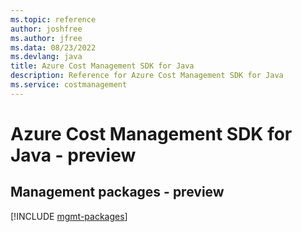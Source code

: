 ```yaml
---
ms.topic: reference
author: joshfree
ms.author: jfree
ms.data: 08/23/2022
ms.devlang: java
title: Azure Cost Management SDK for Java
description: Reference for Azure Cost Management SDK for Java
ms.service: costmanagement
---
```

# Azure Cost Management SDK for Java - preview

## Management packages - preview
[!INCLUDE [mgmt-packages](cost-management-mgmt-index.md)]